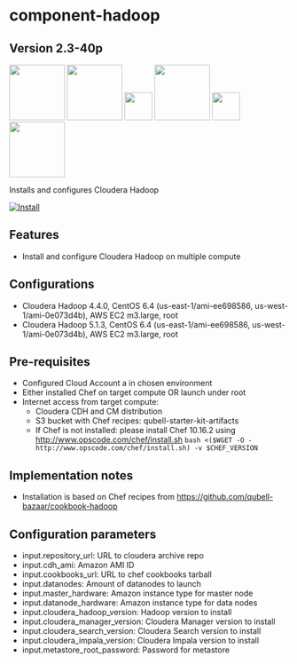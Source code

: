 component-hadoop
================

Version 2.3-40p
-------------

<img src="http://hadoop.apache.org/images/hadoop-logo.jpg" width="100px">
<img src="http://www.uk.capgemini.com/sites/default/files/en-gb/2014/07/cloudera-logo.png" width="100px">
<img src="http://www.cloudera.com/content/dam/cloudera/support/ungated/icons/highres_236245562.jpeg" height="50px">
<img src="http://www.cloudera.com/content/dam/cloudera/support/ungated/icons/SQOOP-99d7b6cb4cccb48e.png" width="100px"> <img src="http://www.cloudera.com/content/dam/cloudera/support/ungated/icons/impala-logo.png" height="50px">
<img src="http://www.cloudera.com/content/dam/cloudera/product-assets/cloudera_search_logo.png" width="100px">

Installs and configures Cloudera Hadoop

[![Install](https://raw.github.com/qubell-bazaar/component-skeleton/master/img/install.png)](https://express.qubell.com/applications/upload?metadataUrl=https://raw.github.com/qubell-bazaar/component-hadoop/2.3-40p/meta.yml)

Features
--------

 - Install and configure Cloudera Hadoop on multiple compute

Configurations
--------------
 - Cloudera Hadoop 4.4.0, CentOS 6.4 (us-east-1/ami-ee698586, us-west-1/ami-0e073d4b), AWS EC2 m3.large, root
 - Cloudera Hadoop 5.1.3, CentOS 6.4 (us-east-1/ami-ee698586, us-west-1/ami-0e073d4b), AWS EC2 m3.large, root

Pre-requisites
--------------
 - Configured Cloud Account a in chosen environment
 - Either installed Chef on target compute OR launch under root
 - Internet access from target compute:
   - Cloudera CDH and CM distribution
   - S3 bucket with Chef recipes: qubell-starter-kit-artifacts
   - If Chef is not installed: please install Chef 10.16.2 using http://www.opscode.com/chef/install.sh ```bash <($WGET -O - http://www.opscode.com/chef/install.sh) -v $CHEF_VERSION```

Implementation notes
--------------------
 - Installation is based on Chef recipes from https://github.com/qubell-bazaar/cookbook-hadoop

Configuration parameters
------------------------
 - input.repository_url: URL to cloudera archive repo
 - input.cdh_ami: Amazon AMI ID
 - input.cookbooks_url: URL to chef cookbooks tarball
 - input.datanodes: Amount of datanodes to launch
 - input.master_hardware: Amazon instance type for master node
 - input.datanode_hardware: Amazon instance type for data nodes
 - input.cloudera_hadoop_version: Hadoop version to install
 - input.cloudera_manager_version: Cloudera Manager version to install
 - input.cloudera_search_version: Cloudera Search version to install
 - input.cloudera_impala_version: Cloudera Impala version to install
 - input.metastore_root_password: Password for metastore


